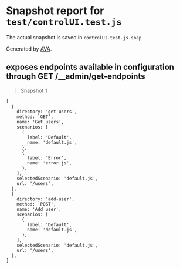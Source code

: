 # Snapshot report for `test/controlUI.test.js`

The actual snapshot is saved in `controlUI.test.js.snap`.

Generated by [AVA](https://ava.li).

## exposes endpoints available in configuration through GET /__admin/get-endpoints

> Snapshot 1

    [
      {
        directory: 'get-users',
        method: 'GET',
        name: 'Get users',
        scenarios: [
          {
            label: 'Default',
            name: 'default.js',
          },
          {
            label: 'Error',
            name: 'error.js',
          },
        ],
        selectedScenario: 'default.js',
        url: '/users',
      },
      {
        directory: 'add-user',
        method: 'POST',
        name: 'Add user',
        scenarios: [
          {
            label: 'Default',
            name: 'default.js',
          },
        ],
        selectedScenario: 'default.js',
        url: '/users',
      },
    ]

